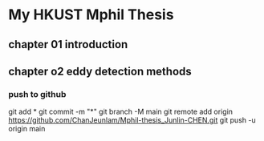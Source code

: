 # My HKUST Mphil Thesis
## chapter 01 introduction
## chapter o2 eddy detection methods


### push to github
git add *
git commit -m "*"
git branch -M main
git remote add origin https://github.com/ChanJeunlam/Mphil-thesis_Junlin-CHEN.git
git push -u origin main